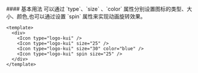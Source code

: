 <cn>
#### 基本用法
可以通过 `type`、`size`  、`color` 属性分别设置图标的类型、大小、颜色,也可以通过设置 `spin` 属性来实现动画旋转效果。
</cn>

```vue
<template>
  <div>
    <Icon type="logo-kui" />
    <Icon type="logo-kui" size="25" />
    <Icon type="logo-kui" size="30" color="blue" />
    <Icon type="logo-kui" spin size="25" />
  </div>
</template>
```